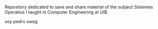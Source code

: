 Repository dedicated to save and share material of the subject Sistemes Operatius I taught in Computer Engineering at UIB.

soy pedro swag